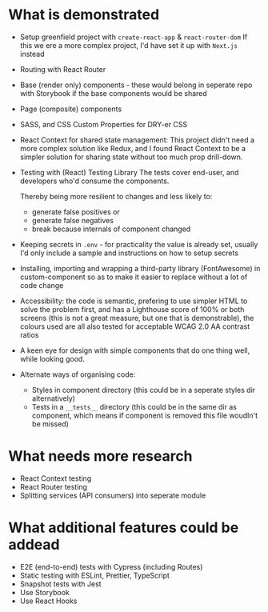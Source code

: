 # What is demonstrated

* Setup greenfield project with `create-react-app` & `react-router-dom`
  If this we ere a more complex project, I'd have set it up with `Next.js` instead
* Routing with React Router
* Base (render only) components - these would belong in seperate repo with Storybook if the base components would be shared
* Page (composite) components
* SASS, and CSS Custom Properties for DRY-er CSS
* React Context for shared state management:
  This project didn't need a more complex solution like Redux,
  and I found React Context to be a simpler solution for sharing state
  without too much prop drill-down.
* Testing with (React) Testing Library
  The tests cover end-user, and developers who'd consume the components.

  Thereby being more resilient to changes and less likely to:
  * generate false positives or
  * generate false negatives
  * break because internals of component changed
* Keeping secrets in `.env` - for practicality the value is already set, usually I'd only include a sample and instructions on how to setup secrets
* Installing, importing and wrapping a third-party library (FontAwesome) in custom-component so as to make it easier to replace without a lot of code change
* Accessibility: the code is semantic, prefering to use simpler HTML to solve the problem first, and has a Lighthouse score of 100% or both screens (this is not a great measure, but one that is demonstrable), the colours used are all also tested for acceptable WCAG 2.0 AA contrast ratios
* A keen eye for design with simple components that do one thing well, while looking good.
* Alternate ways of organising code:
  * Styles in component directory (this could be in a seperate styles dir alternatively)
  * Tests in a `__tests__` directory (this could be in the same dir as component, which means if component is removed this file woudln't be missed)

# What needs more research

* React Context testing 
* React Router testing
* Splitting services (API consumers) into seperate module


# What additional features could be addead

* E2E (end-to-end) tests with Cypress (including Routes)
* Static testing with ESLint, Prettier, TypeScript
* Snapshot tests with Jest
* Use Storybook
* Use React Hooks
